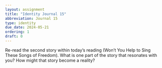 ```yaml
---
layout: assignment
title: "Identity Journal 15"
abbreviation: Journal 15
type: identity
due_date: 2024-05-21
ordering: 1
draft: 0
---
```


Re-read the second story within today’s reading (Won’t You Help to Sing These Songs of Freedom). What is one part of the story that resonates with you? How might that story become a reality?
